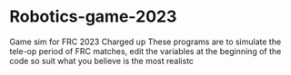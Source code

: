 # Robotics-game-2023
Game sim for FRC 2023 Charged up
These programs are to simulate the tele-op period of FRC matches, edit the variables at the beginning of the code so suit what you believe is the most realistc
